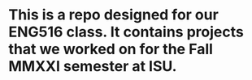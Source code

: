 # This is a repo designed for our ENG516 class. It contains projects that we worked on for the Fall MMXXI semester at ISU.
